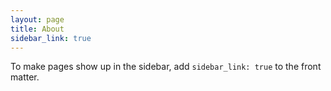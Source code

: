 ```yaml
---
layout: page
title: About
sidebar_link: true
---
```



To make pages show up in the sidebar, add `sidebar_link: true` to the front
matter.
